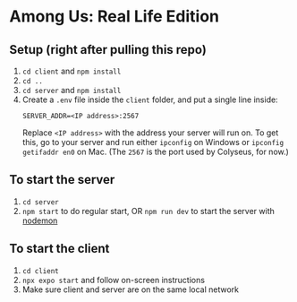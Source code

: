 # Among Us: Real Life Edition

## Setup (right after pulling this repo)

1. `cd client` and `npm install`
2. `cd ..`
3. `cd server` and `npm install`
4. Create a `.env` file inside the `client` folder, and put a single line inside:
   ```
   SERVER_ADDR=<IP address>:2567
   ```
   Replace `<IP address>` with the address your server will run on. To get this, go to your server and run either `ipconfig` on Windows or `ipconfig getifaddr en0` on Mac. (The `2567` is the port used by Colyseus, for now.)

## To start the server

1. `cd server`
2. `npm start` to do regular start, OR `npm run dev` to start the server with [nodemon](https://www.npmjs.com/package/nodemon)

## To start the client

1. `cd client`
2. `npx expo start` and follow on-screen instructions
3. Make sure client and server are on the same local network
